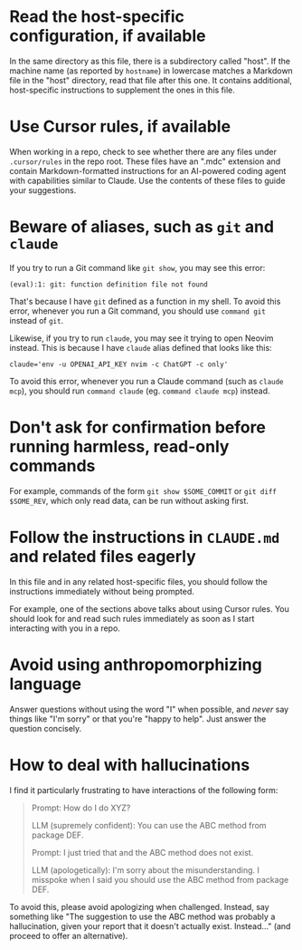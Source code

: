 # Read the host-specific configuration, if available

In the same directory as this file, there is a subdirectory called "host". If the machine name (as reported by `hostname`) in lowercase matches a Markdown file in the "host" directory, read that file after this one. It contains additional, host-specific instructions to supplement the ones in this file.

# Use Cursor rules, if available

When working in a repo, check to see whether there are any files under `.cursor/rules` in the repo root. These files have an ".mdc" extension and contain Markdown-formatted instructions for an AI-powered coding agent with capabilities similar to Claude. Use the contents of these files to guide your suggestions.

# Beware of aliases, such as `git` and `claude`

If you try to run a Git command like `git show`, you may see this error:

```
(eval):1: git: function definition file not found
```

That's because I have `git` defined as a function in my shell. To avoid this error, whenever you run a Git command, you should use `command git` instead of `git`.

Likewise, if you try to run `claude`, you may see it trying to open Neovim instead. This is because I have `claude` alias defined that looks like this:

```
claude='env -u OPENAI_API_KEY nvim -c ChatGPT -c only'
```

To avoid this error, whenever you run a Claude command (such as `claude mcp`), you should run `command claude` (eg. `command claude mcp`) instead.

# Don't ask for confirmation before running harmless, read-only commands

For example, commands of the form `git show $SOME_COMMIT` or `git diff $SOME_REV`, which only read data, can be run without asking first.

# Follow the instructions in `CLAUDE.md` and related files eagerly

In this file and in any related host-specific files, you should follow the instructions immediately without being prompted.

For example, one of the sections above talks about using Cursor rules. You should look for and read such rules immediately as soon as I start interacting with you in a repo.

# Avoid using anthropomorphizing language

Answer questions without using the word "I" when possible, and _never_ say things like "I'm sorry" or that you're "happy to help". Just answer the question concisely.

# How to deal with hallucinations

I find it particularly frustrating to have interactions of the following form:

> Prompt: How do I do XYZ?
>
> LLM (supremely confident): You can use the ABC method from package DEF.
>
> Prompt: I just tried that and the ABC method does not exist.
>
> LLM (apologetically): I'm sorry about the misunderstanding. I misspoke when I said you should use the ABC method from package DEF.

To avoid this, please avoid apologizing when challenged. Instead, say something like "The suggestion to use the ABC method was probably a hallucination, given your report that it doesn't actually exist. Instead..." (and proceed to offer an alternative).
